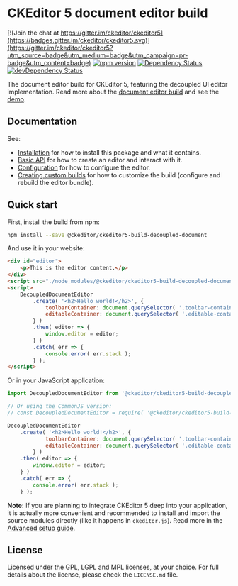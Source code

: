 CKEditor 5 document editor build
========================================

[![Join the chat at https://gitter.im/ckeditor/ckeditor5](https://badges.gitter.im/ckeditor/ckeditor5.svg)](https://gitter.im/ckeditor/ckeditor5?utm_source=badge&utm_medium=badge&utm_campaign=pr-badge&utm_content=badge)
[![npm version](https://badge.fury.io/js/%40ckeditor%2Fckeditor5-build-decoupled-document.svg)](https://www.npmjs.com/package/@ckeditor/ckeditor5-build-decoupled-document)
[![Dependency Status](https://david-dm.org/ckeditor/ckeditor5-build-decoupled-document/status.svg)](https://david-dm.org/ckeditor/ckeditor5-build-decoupled-document)
[![devDependency Status](https://david-dm.org/ckeditor/ckeditor5-build-decoupled-document/dev-status.svg)](https://david-dm.org/ckeditor/ckeditor5-build-decoupled-document?type=dev)

The document editor build for CKEditor 5, featuring the decoupled UI editor implementation. Read more about the [document editor build](https://docs.ckeditor.com/ckeditor5/latest/builds/guides/overview.html#document-editor) and see the [demo](https://docs.ckeditor.com/ckeditor5/latest/examples/builds/document-editor.html).

## Documentation

See:

* [Installation](https://docs.ckeditor.com/ckeditor5/latest/builds/guides/integration/installation.html) for how to install this package and what it contains.
* [Basic API](https://docs.ckeditor.com/ckeditor5/latest/builds/guides/integration/basic-api.html) for how to create an editor and interact with it.
* [Configuration](https://docs.ckeditor.com/ckeditor5/latest/builds/guides/integration/configuration.html) for how to configure the editor.
* [Creating custom builds](https://docs.ckeditor.com/ckeditor5/latest/builds/guides/development/custom-builds.html) for how to customize the build (configure and rebuild the editor bundle).

## Quick start

First, install the build from npm:

```bash
npm install --save @ckeditor/ckeditor5-build-decoupled-document
```

And use it in your website:

```html
<div id="editor">
	<p>This is the editor content.</p>
</div>
<script src="./node_modules/@ckeditor/ckeditor5-build-decoupled-document/build/ckeditor.js"></script>
<script>
	DecoupledDocumentEditor
		.create( '<h2>Hello world!</h2>', {
			toolbarContainer: document.querySelector( '.toolbar-container' ),
			editableContainer: document.querySelector( '.editable-container' )
		} )
		.then( editor => {
			window.editor = editor;
		} )
		.catch( err => {
			console.error( err.stack );
		} );
</script>
```

Or in your JavaScript application:

```js
import DecoupledDocumentEditor from '@ckeditor/ckeditor5-build-decoupled-document';

// Or using the CommonJS version:
// const DecoupledDocumentEditor = require( '@ckeditor/ckeditor5-build-decoupled-document' );

DecoupledDocumentEditor
	.create( '<h2>Hello world!</h2>', {
			toolbarContainer: document.querySelector( '.toolbar-container' ),
			editableContainer: document.querySelector( '.editable-container' )
		} )
	.then( editor => {
		window.editor = editor;
	} )
	.catch( err => {
		console.error( err.stack );
	} );
```

**Note:** If you are planning to integrate CKEditor 5 deep into your application, it is actually more convenient and recommended to install and import the source modules directly (like it happens in `ckeditor.js`). Read more in the [Advanced setup guide](https://docs.ckeditor.com/ckeditor5/latest/builds/guides/integration/advanced-setup.html).

## License

Licensed under the GPL, LGPL and MPL licenses, at your choice. For full details about the license, please check the `LICENSE.md` file.
